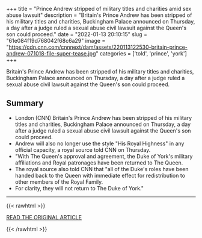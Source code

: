 +++
title = "Prince Andrew stripped of military titles and charities amid sex abuse lawsuit"
description = "Britain's Prince Andrew has been stripped of his military titles and charities, Buckingham Palace announced on Thursday, a day after a judge ruled a sexual abuse civil lawsuit against the Queen's son could proceed."
date = "2022-01-13 20:10:15"
slug = "61e084f19d768042f68c6a29"
image = "https://cdn.cnn.com/cnnnext/dam/assets/220113122530-britain-prince-andrew-071018-file-super-tease.jpg"
categories = ['told', 'prince', 'york']
+++

Britain's Prince Andrew has been stripped of his military titles and charities, Buckingham Palace announced on Thursday, a day after a judge ruled a sexual abuse civil lawsuit against the Queen's son could proceed.

## Summary

- London (CNN) Britain's Prince Andrew has been stripped of his military titles and charities, Buckingham Palace announced on Thursday, a day after a judge ruled a sexual abuse civil lawsuit against the Queen's son could proceed.
- Andrew will also no longer use the style "His Royal Highness" in any official capacity, a royal source told CNN on Thursday.
- "With The Queen's approval and agreement, the Duke of York's military affiliations and Royal patronages have been returned to The Queen.
- The royal source also told CNN that "all of the Duke's roles have been handed back to the Queen with immediate effect for redistribution to other members of the Royal Family.
- For clarity, they will not return to The Duke of York."

---

{{< rawhtml >}}
  <p class="article-category">
    <a target="_blank" href="https://www.cnn.com/2022/01/13/uk/prince-andrew-military-titles-charities-intl-gbr/index.html">READ THE ORIGINAL ARTICLE</a>
  </p>
{{< /rawhtml >}}
